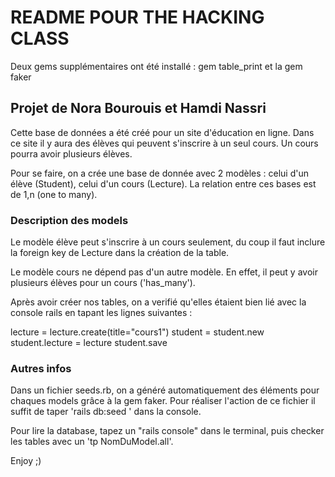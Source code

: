 # README POUR THE HACKING CLASS

Deux gems supplémentaires ont été installé : gem table_print et la gem faker

## Projet de Nora Bourouis et Hamdi Nassri

Cette base de données a été créé pour un site d'éducation en ligne. Dans ce site il y aura des élèves qui peuvent s'inscrire à un seul cours. Un cours pourra avoir plusieurs élèves.

Pour se faire, on a crée une base de donnée avec 2 modèles : celui d'un élève (Student), celui d'un cours (Lecture). La relation entre ces bases est de 1,n (one to many).

### Description des models

Le modèle élève peut s'inscrire à un cours seulement, du coup il faut inclure la foreign key de Lecture dans la création de la table.

Le modèle cours ne dépend pas d'un autre modèle. En effet, il peut y avoir plusieurs élèves pour un cours ('has_many').

Après avoir créer nos tables, on a verifié qu'elles étaient bien lié avec la console rails en tapant les lignes suivantes :

lecture = lecture.create(title="cours1")
student = student.new
student.lecture = lecture
student.save

### Autres infos

Dans un fichier seeds.rb, on a généré automatiquement des éléments pour chaques models grâce à la gem faker. Pour réaliser l'action de ce fichier il suffit de taper 'rails db:seed ' dans la console.

Pour lire la database, tapez un "rails console" dans le terminal, puis checker les tables avec un 'tp NomDuModel.all'. 

Enjoy ;) 
